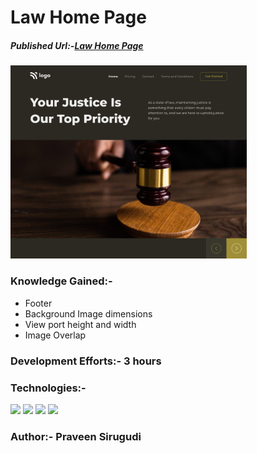 # Law Home Page

##### Published Url:-[Law Home Page](https://earnest-sorbet-e4c52f.netlify.app/)


<img src="https://github.com/sirugudipraveen3637/LawHomePage_3/blob/main/3.png" height="60%" width="75%"/>


### Knowledge Gained:-

  
  - Footer
  - Background Image dimensions
  - View port height and width
  - Image Overlap
  
### Development Efforts:- 3 hours
  
### Technologies:-
<span>
<img src="https://img.shields.io/badge/html5%20-%23E34F26.svg?&style=for-the-badge&logo=html5&logoColor=white"/>
<img src="https://img.shields.io/badge/css3%20-%231572B6.svg?&style=for-the-badge&logo=css3&logoColor=white"/>
<img src="https://img.shields.io/badge/git%20-%23404d59.svg?&style=for-the-badge&logo=git&logoColor=white"/>
<img src="https://img.shields.io/badge/github%20-%23121011.svg?&style=for-the-badge&logo=github&logoColor=white"/>
</span>


### Author:- <b>Praveen Sirugudi<b>


